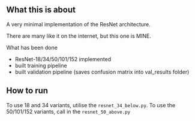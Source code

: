 ## What this is about

A very minimal implementation of the ResNet architecture.

There are many like it on the internet, but this one is MINE.

What has been done 

- ResNet-18/34/50/101/152 implemented
- built training pipeline
- built validation pipeline (saves confusion matrix into val_results folder)

## How to run 

To use 18 and 34 variants, utilise the `resnet_34_below.py`. To use the 50/101/152 variants, call in the `resnet_50_above.py`
